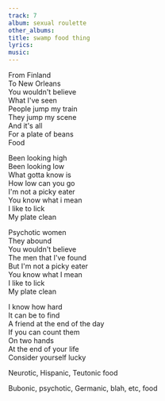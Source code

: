 ```yaml
---
track: 7
album: sexual roulette
other_albums:
title: swamp food thing
lyrics: 
music: 
---
```

From Finland  
To New Orleans  
You wouldn't believe  
What I've seen  
People jump my train  
They jump my scene  
And it's all  
For a plate of beans  
Food  
  
Been looking high  
Been looking low  
What gotta know is  
How low can you go  
I'm not a picky eater  
You know what i mean  
I like to lick  
My plate clean  
  
Psychotic women  
They abound  
You wouldn't believe  
The men that I've found  
But I'm not a picky eater  
You know what I mean  
I like to lick  
My plate clean  
  
I know how hard  
It can be to find  
A friend at the end of the day  
If you can count them  
On two hands  
At the end of your life  
Consider yourself lucky  
  
Neurotic, Hispanic, Teutonic food  
  
Bubonic, psychotic, Germanic, blah, etc, food  
